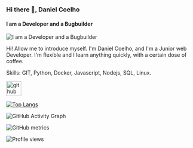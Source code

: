 ### Hi there 👋, Daniel Coelho
#### I am a Developer and a Bugbuilder
![I am a Developer and a Bugbuilder](https://i.ibb.co/HCDgYYn/wellcome.png)

Hi! Allow me to introduce myself. I'm Daniel Coelho, and I'm a Junior web Developer. I'm flexible and I learn anything quickly, with a certain dose of coffee.

Skills: GIT, Python, Docker, Javascript, Nodejs, SQL, Linux.



[<img src='https://cdn.jsdelivr.net/npm/simple-icons@3.0.1/icons/github.svg' alt='github' height='40'>](https://github.com/olordecoelho)  

[![Top Langs](https://github-readme-stats.vercel.app/api/top-langs/?username=olordecoelho)](https://github.com/anuraghazra/github-readme-stats)

![GitHub Activity Graph](https://activity-graph.herokuapp.com/graph?username=olordecoelho)  

![GitHub metrics](https://metrics.lecoq.io/olordecoelho)  

![Profile views](https://gpvc.arturio.dev/olordecoelho)  
